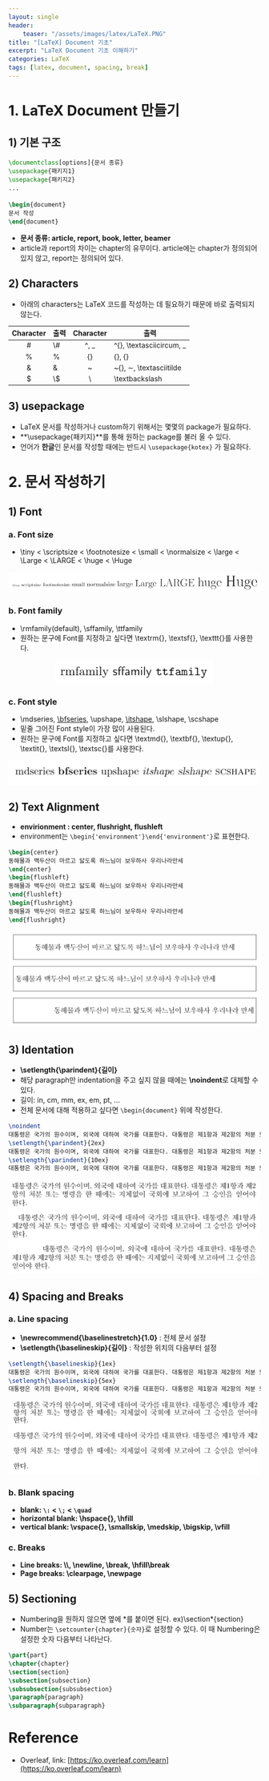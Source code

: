 ```yaml
---
layout: single
header:
    teaser: "/assets/images/latex/LaTeX.PNG"
title: "[LaTeX] Document 기초"
excerpt: "LaTeX Document 기초 이해하기"
categories: LaTeX
tags: [latex, document, spacing, break]
---
```


# 1. LaTeX Document 만들기
## 1) 기본 구조 

```tex
\documentclass[options]{문서 종류}
\usepackage{패키지1}
\usepackage{패키지2}
...

\begin{document}
문서 작성
\end{document}
```
* **문서 종류: article, report, book, letter, beamer**
* article과 report의 차이는 chapter의 유무이다. article에는 chapter가 정의되어 있지 않고, report는 정의되어 있다.

## 2) Characters
* 아래의 characters는 LaTeX 코드를 작성하는 데 필요하기 때문에 바로 출력되지 않는다.

|Character| 출력 |Character| 출력 |
|:-------:|-----|:--------:|---|
|#        | \\# |^, _     | \^{}, \textasciicircum, \_ |
|%        | \%  |{}       | \{\}, $\lbrace\rbrace$ |
|&        | \&  |~        | \~{}, $\sim$, \textasciitilde |
|$        | \\$ |\        | \textbackslash |

## 3) usepackage
* LaTeX 문서를 작성하거나 custom하기 위해서는 몇몇의 package가 필요하다. 
* **\usepackage{패키지}**를 통해 원하는 package를 불러 올 수 있다. 
* 언어가 **한글**인 문서를 작성할 때에는 반드시 `\usepackage{kotex}` 가 필요하다. 

# 2. 문서 작성하기
## 1) Font
### a. Font size
* \tiny < \scriptsize < \footnotesize < \small < \normalsize < \large < \Large < \LARGE < \huge < \Huge

<p style="text-align:center;">
    <img src="/assets/images/latex/fontsize.PNG">
</p>

### b. Font family
* \rmfamily(default), \sffamily, \ttfamily
* 원하는 문구에 Font를 지정하고 싶다면 \textrm{}, \textsf{}, \texttt{}를 사용한다.

<p style="text-align:center;">
    <img src="/assets/images/latex/fontfamily.PNG">
</p>

### c. Font style
* \mdseries, <u>\bfseries</u>, \upshape, <u>\itshape</u>, \slshape, \scshape
* 밑줄 그어진 Font style이 가장 많이 사용된다.
* 원하는 문구에 Font를 지정하고 싶다면 \textmd{}, \textbf{}, \textup{}, \textit{}, \textsl{}, \textsc{}를 사용한다.

<p style="text-align:center;">
    <img src="/assets/images/latex/fontstyle.PNG">
</p>

## 2) Text Alignment
* **envirionment : center, flushright, flushleft**
* environment는 `\begin{'environment'}\end{'environment'}`로 표현한다.

```tex
\begin{center}
동해물과 백두산이 마르고 닳도록 하느님이 보우하사 우리나라만세
\end{center}
\begin{flushleft}
동해물과 백두산이 마르고 닳도록 하느님이 보우하사 우리나라만세
\end{flushleft}
\begin{flushright}
동해물과 백두산이 마르고 닳도록 하느님이 보우하사 우리나라만세
\end{flushright}
```

<p style="text-align:center;">
    <img src="/assets/images/latex/textalign.PNG">
</p>

## 3) Identation
* **\setlength{\parindent}{길이}**
* 해당 paragraph만 indentation을 주고 싶지 않을 때에는 **\noindent**로 대체할 수 있다.
* 길이: in, cm, mm, ex, em, pt, ... 
* 전체 문서에 대해 적용하고 싶다면 `\begin{document}` 위에 작성한다. 

```tex
\noindent
대통령은 국가의 원수이며, 외국에 대하여 국가를 대표한다. 대통령은 제1항과 제2항의 처분 또는 명령을 한 때에는 지체없이 국회에 보고하여 그 승인을 얻어야 한다.\par
\setlength{\parindent}{2ex}
대통령은 국가의 원수이며, 외국에 대하여 국가를 대표한다. 대통령은 제1항과 제2항의 처분 또는 명령을 한 때에는 지체없이 국회에 보고하여 그 승인을 얻어야 한다.\par
\setlength{\parindent}{10ex}
대통령은 국가의 원수이며, 외국에 대하여 국가를 대표한다. 대통령은 제1항과 제2항의 처분 또는 명령을 한 때에는 지체없이 국회에 보고하여 그 승인을 얻어야 한다.
```
<p style="text-align:center;">
    <img src="/assets/images/latex/indentation.PNG">
</p>

## 4) Spacing and Breaks
### a. Line spacing
* **\newrecommend{\baselinestretch}{1.0}** : 전체 문서 설정
* **\setlength{\baselineskip}{길이}** : 작성한 위치의 다음부터 설정

```tex
\setlength{\baselineskip}{1ex}
대통령은 국가의 원수이며, 외국에 대하여 국가를 대표한다. 대통령은 제1항과 제2항의 처분 또는 명령을 한 때에는 지체없이 국회에 보고하여 그 승인을 얻어야 한다.\par
\setlength{\baselineskip}{5ex}
대통령은 국가의 원수이며, 외국에 대하여 국가를 대표한다. 대통령은 제1항과 제2항의 처분 또는 명령을 한 때에는 지체없이 국회에 보고하여 그 승인을 얻어야 한다.
```
<p style="text-align:center;">
    <img src="/assets/images/latex/spacing.PNG">
</p>

### b. Blank spacing
* **blank: `\:` < `\;` < `\quad`**
* **horizontal blank: \hspace{}, \hfill**
* **vertical blank: \vspace{}, \smallskip, \medskip, \bigskip, \vfill**

### c. Breaks
* **Line breaks: \\\\, \newline, \break, \hfill\break**
* **Page breaks: \clearpage, \newpage**

## 5) Sectioning
* Numbering을 원하지 않으면 옆에 *를 붙이면 된다. ex)\section\*{section}
* Number는 `\setcounter{chapter}{숫자}`로 설정할 수 있다. 이 때 Numbering은 설정한 숫자 다음부터 나타난다.

```tex
\part{part}
\chapter{chapter}
\section{section}
\subsection{subsection}
\subsubsection{subsubsection}
\paragraph{paragraph}
\subparagraph{subparagraph}
```

<div class="notice" markdown="1">

# Reference

* Overleaf, link: [https://ko.overleaf.com/learn](https://ko.overleaf.com/learn)
</div>
